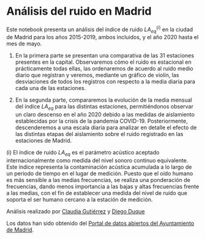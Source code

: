 # Análisis del ruido en Madrid


Este notebook presenta un análisis del índice de ruido $LA_{eq}^{(i)}$ en la ciudad de Madrid para los años 2015-2019, ambos incluidos, y el año 2020 hasta el mes de mayo. 

1. En la primera parte se presentan una comparativa de las 31 estaciones presentes en la capital. Observaremos cómo el ruido es estacional en prácticamente todas ellas, las ordenaremos de acuerdo al ruido medio diario que registran y veremos, mediante un gráfico de violín, las desviaciones de todos los registros con respecto a la media diaria para cada una de las estaciones. 

2. En la segunda parte, compararemos la evolución de la media mensual del índice $LA_{eq}$ para las distintas estaciones, permitiéndonos observar un claro descenso en el año 2020 debido a las medidas de aislamiento establecidas por la crisis de la pandemia COVID-19. Posteriormente, descenderemos a una escala diaria para analizar en detalle el efecto de las distintas etapas del aislamiento sobre el ruido registrado en las estaciones de Madrid. 


(i) El índice de ruido $LA_{eq}$ es el parámetro acústico aceptado internacionalmente como medida del nivel sonoro continuo equivalente. Este índice representa la contaminación acústica acumulada a lo largo de un periodo de tiempo en el lugar de medición. Puesto que el oído humano es más sensible a las medias frecuencias, se realiza una ponderación de frecuencias, dando menos importancia a las bajas y altas frecuencias frente a las medias, con el fin de establecer una medida del nivel de ruido que soporta el ser humano cercano a la estación de medición. 


Análisis realizado por [Claudia Gutiérrez](https://github.com/ClaudiaGEscribano) y [Diego Duque](https://github.com/ddzumajo)


Los datos han sido obtenido del [Portal de datos abiertos del Ayuntamiento de Madrid](https://datos.madrid.es/portal/site/egob/menuitem.c05c1f754a33a9fbe4b2e4b284f1a5a0/?vgnextoid=2ec892874870b410VgnVCM1000000b205a0aRCRD&vgnextchannel=374512b9ace9f310VgnVCM100000171f5a0aRCRD&vgnextfmt=default).


